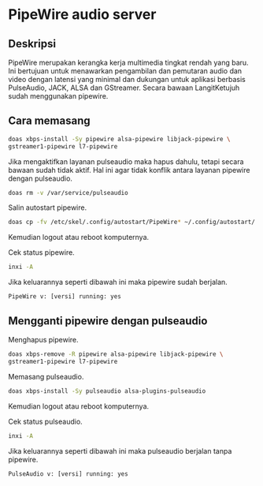 # PipeWire audio server

## Deskripsi

PipeWire merupakan kerangka kerja multimedia tingkat rendah yang baru. Ini bertujuan untuk menawarkan pengambilan dan pemutaran audio dan video dengan latensi yang minimal dan dukungan untuk aplikasi berbasis PulseAudio, JACK, ALSA dan GStreamer. Secara bawaan LangitKetujuh sudah menggunakan pipewire.

## Cara memasang

```sh
doas xbps-install -Sy pipewire alsa-pipewire libjack-pipewire \
gstreamer1-pipewire l7-pipewire
```

Jika mengaktifkan layanan pulseaudio maka hapus dahulu, tetapi secara bawaan sudah tidak aktif. Hal ini agar tidak konflik antara layanan pipewire dengan pulseaudio.

```sh
doas rm -v /var/service/pulseaudio
```

Salin autostart pipewire.

```sh
doas cp -fv /etc/skel/.config/autostart/PipeWire* ~/.config/autostart/
```

Kemudian logout atau reboot komputernya.

Cek status pipewire.

```sh
inxi -A
```

Jika keluarannya seperti dibawah ini maka pipewire sudah berjalan.

`PipeWire v: [versi] running: yes`

## Mengganti pipewire dengan pulseaudio

Menghapus pipewire.

```sh
doas xbps-remove -R pipewire alsa-pipewire libjack-pipewire \
gstreamer1-pipewire l7-pipewire
```

Memasang pulseaudio.

```sh
doas xbps-install -Sy pulseaudio alsa-plugins-pulseaudio
```

Kemudian logout atau reboot komputernya.

Cek status pulseaudio.

```sh
inxi -A
```

Jika keluarannya seperti dibawah ini maka pulseaudio berjalan tanpa pipewire.

`PulseAudio v: [versi] running: yes`
